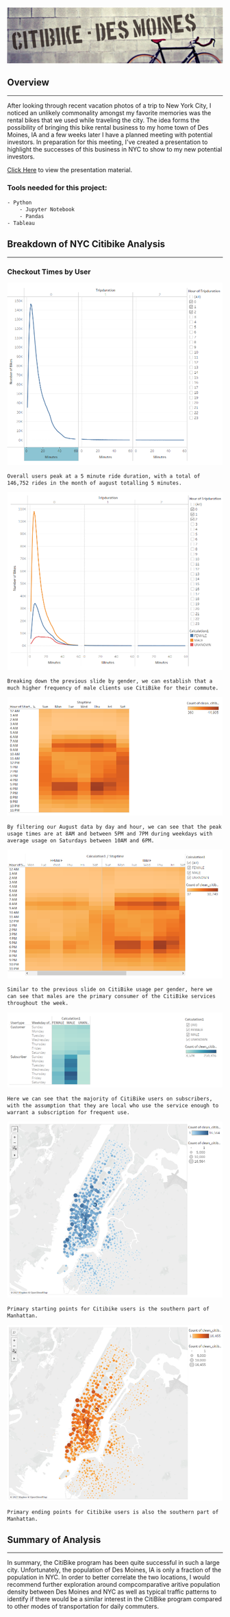 ![header](./images/bike_header.png)

## Overview
___

After looking through recent vacation photos of a trip to New York City, I noticed an unlikely commonality amongst my favorite memories was the rental bikes that we used while traveling the city. The idea forms the possibility of bringing this bike rental business to my home town of Des Moines, IA and a few weeks later I have a planned meeting with potential investors. In preparation for this meeting, I've  created a presentation to highlight the successes of this business in NYC to show to my new potential investors.

[Click Here](https://public.tableau.com/app/profile/austen.marden/viz/NYC_Citibike_16378026055390/NYCCitiBike?publish=yes) to view the presentation material.

### Tools needed for this project:

    - Python
        - Jupyter Notebook
        - Pandas
    - Tableau

## Breakdown of NYC Citibike Analysis
---

### Checkout Times by User
![checkout_times](./images/checkout_times.png)

    Overall users peak at a 5 minute ride duration, with a total of 146,752 rides in the month of august totalling 5 minutes.

![checkout_times_gender](./images/checkout_times_gender.png)

    Breaking down the previous slide by gender, we can establish that a much higher frequency of male clients use CitiBike for their commute.

![trips_per_hour](./images/trips_per_hour.png) 

    By filtering our August data by day and hour, we can see that the peak usage times are at 8AM and between 5PM and 7PM during weekdays with average usage on Saturdays between 10AM and 6PM.

![trips_per_gender](./images/trips_per_gender.png)

    Similar to the previous slide on CitiBike usage per gender, here we can see that males are the primary consumer of the CitiBike services throughout the week.

![trips_by_customer](./images/trips_by_customer.png)

    Here we can see that the majority of CitiBike users on subscribers, with the assumption that they are local who use the service enough to warrant a subscription for frequent use.

![starting_locs](./images/starting_locs.png)

    Primary starting points for Citibike users is the southern part of Manhattan.

![stopping_locs](./images/stopping_locs.png)

    Primary ending points for Citibike users is also the southern part of Manhattan.

## Summary of Analysis
---

In summary, the CitiBike program has been quite successful in such a large city. Unfortunately, the population of Des Moines, IA is only a fraction of the population in NYC. In order to better correlate  the two locations, I would recommend further exploration around compcomparative aritive population density between Des Moines and NYC as well as typical traffic patterns to identify if there would be a similar interest in the CitiBike program compared to other modes of transportation for daily commuters. 